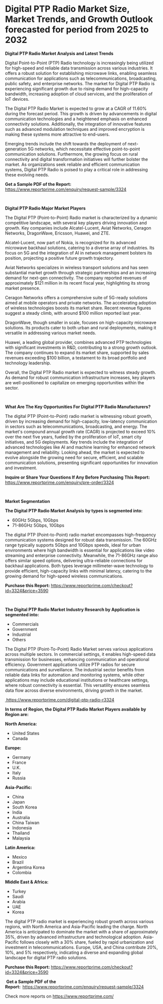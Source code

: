 <p><h1>Digital PTP Radio Market Size, Market Trends, and Growth Outlook forecasted for period from 2025 to 2032</h1></p><p><strong>Digital PTP Radio Market Analysis and Latest Trends</strong></p>
<p><p>Digital Point-to-Point (PTP) Radio technology is increasingly being utilized for high-speed and reliable data transmission across various industries. It offers a robust solution for establishing microwave links, enabling seamless communication for applications such as telecommunications, broadcasting, public safety, and enterprise networks. The market for Digital PTP Radio is experiencing significant growth due to rising demand for high-capacity bandwidth, increasing adoption of cloud services, and the proliferation of IoT devices.</p><p>The Digital PTP Radio Market is expected to grow at a CAGR of 11.60% during the forecast period. This growth is driven by advancements in digital communication technologies and a heightened emphasis on enhanced connectivity solutions. Additionally, the integration of innovative features such as advanced modulation techniques and improved encryption is making these systems more attractive to end-users. </p><p>Emerging trends include the shift towards the deployment of next-generation 5G networks, which necessitate effective point-to-point communication solutions. Furthermore, the growing focus on rural connectivity and digital transformation initiatives will further bolster the market. As organizations seek reliable and efficient communication systems, Digital PTP Radio is poised to play a critical role in addressing these evolving needs.</p></p>
<p><strong>Get a Sample PDF of the Report:&nbsp;</strong> <a href="https://www.reportprime.com/enquiry/request-sample/3324?utm_campaign=2780&utm_medium=2&utm_source=Github&utm_content=ia&utm_term=18032025&utm_id=digital-ptp-radio">https://www.reportprime.com/enquiry/request-sample/3324</a></p>
<p>&nbsp;</p>
<p><strong>Digital PTP Radio Major Market Players</strong></p>
<p><p>The Digital PTP (Point-to-Point) Radio market is characterized by a dynamic competitive landscape, with several key players driving innovation and growth. Key companies include Alcatel-Lucent, Aviat Networks, Ceragon Networks, DragonWave, Ericsson, Huawei, and ZTE.</p><p>Alcatel-Lucent, now part of Nokia, is recognized for its advanced microwave backhaul solutions, catering to a diverse array of industries. Its focus on 5G and the integration of AI in network management bolsters its position, projecting a positive future growth trajectory.</p><p>Aviat Networks specializes in wireless transport solutions and has seen substantial market growth through strategic partnerships and an increasing demand for next-gen connectivity. The company reported revenues of approximately $121 million in its recent fiscal year, highlighting its strong market presence.</p><p>Ceragon Networks offers a comprehensive suite of 5G-ready solutions aimed at mobile operators and private networks. The accelerating adoption of wireless technologies boosts its market share. Recent revenue figures suggest a steady climb, with around $100 million reported last year.</p><p>DragonWave, though smaller in scale, focuses on high-capacity microwave solutions. Its products cater to both urban and rural deployments, making it versatile in addressing various market needs.</p><p>Huawei, a leading global provider, combines advanced PTP technologies with significant investments in R&D, contributing to a strong growth outlook. The company continues to expand its market share, supported by sales revenues exceeding $100 billion, a testament to its broad portfolio and technology leadership.</p><p>Overall, the Digital PTP Radio market is expected to witness steady growth. As demand for robust communication infrastructure increases, key players are well-positioned to capitalize on emerging opportunities within the sector.</p></p>
<p>&nbsp;</p>
<p><strong>What Are The Key Opportunities For Digital PTP Radio Manufacturers?</strong></p>
<p><p>The digital PTP (Point-to-Point) radio market is witnessing robust growth, driven by increasing demand for high-capacity, low-latency communication in sectors such as telecommunications, broadcasting, and energy. The market's compound annual growth rate (CAGR) is projected to exceed 10% over the next five years, fueled by the proliferation of IoT, smart city initiatives, and 5G deployments. Key trends include the integration of advanced technologies like AI and machine learning for enhanced network management and reliability. Looking ahead, the market is expected to evolve alongside the growing need for secure, efficient, and scalable communication solutions, presenting significant opportunities for innovation and investment.</p></p>
<p><strong>Inquire or Share Your Questions If Any Before Purchasing This Report:</strong> <a href="https://www.reportprime.com/enquiry/pre-order/3324?utm_campaign=2780&utm_medium=2&utm_source=Github&utm_content=ia&utm_term=18032025&utm_id=digital-ptp-radio">https://www.reportprime.com/enquiry/pre-order/3324</a></p>
<p>&nbsp;</p>
<p><strong>Market Segmentation</strong></p>
<p><strong>The Digital PTP Radio Market Analysis by types is segmented into:</strong></p>
<p><ul><li>60GHz 5Gbps, 10Gbps</li><li>71-86GHz 5Gbps, 10Gbps</li></ul></p>
<p><p>The digital PTP (Point-to-Point) radio market encompasses high-frequency communication systems designed for robust data transmission. The 60GHz range typically supports 5Gbps and 10Gbps speeds, ideal for urban environments where high bandwidth is essential for applications like video streaming and enterprise connectivity. Meanwhile, the 71-86GHz range also offers similar speed options, delivering ultra-reliable connections for backhaul applications. Both types leverage millimeter-wave technology to provide efficient, high-capacity links with minimal latency, catering to the growing demand for high-speed wireless communications.</p></p>
<p><strong>Purchase this Report:&nbsp;</strong><a href="https://www.reportprime.com/checkout?id=3324&price=3590&utm_campaign=2780&utm_medium=2&utm_source=Github&utm_content=ia&utm_term=18032025&utm_id=digital-ptp-radio">https://www.reportprime.com/checkout?id=3324&price=3590</a></p>
<p>&nbsp;</p>
<p><strong>The Digital PTP Radio Market Industry Research by Application is segmented into:</strong></p>
<p><ul><li>Commercials</li><li>Government</li><li>Industrial</li><li>Others</li></ul></p>
<p><p>The Digital PTP (Point-To-Point) Radio Market serves various applications across multiple sectors. In commercial settings, it enables high-speed data transmission for businesses, enhancing communication and operational efficiency. Government applications utilize PTP radios for secure communications and surveillance. The industrial sector benefits from reliable data links for automation and monitoring systems, while other applications may include educational institutions or healthcare settings, where robust connectivity is essential. This versatility ensures seamless data flow across diverse environments, driving growth in the market.</p></p>
<p><a href="https://www.reportprime.com/digital-ptp-radio-r3324?utm_campaign=2780&utm_medium=2&utm_source=Github&utm_content=ia&utm_term=18032025&utm_id=digital-ptp-radio">&nbsp;https://www.reportprime.com/digital-ptp-radio-r3324</a></p>
<p><strong>In terms of Region, the Digital PTP Radio Market Players available by Region are:</strong></p>
<p>
    <p> <strong> North America: </strong>
        <ul>
            <li>United States</li>
            <li>Canada</li>
        </ul>
        </p> 
    <p> <strong> Europe: </strong>
        <ul>
            <li>Germany</li>
            <li>France</li>
            <li>U.K.</li>
            <li>Italy</li>
            <li>Russia</li>
        </ul>
        </p> 
    <p> <strong> Asia-Pacific: </strong>
        <ul>
            <li>China</li>
            <li>Japan</li>
            <li>South Korea</li>
            <li>India</li>
            <li>Australia</li>
            <li>China Taiwan</li>
            <li>Indonesia</li>
            <li>Thailand</li>
            <li>Malaysia</li>
        </ul>
        </p> 
    <p> <strong> Latin America: </strong>
        <ul>
            <li>Mexico</li>
            <li>Brazil</li>
            <li>Argentina Korea</li>
            <li>Colombia</li>
        </ul>
        </p> 
    <p> <strong> Middle East & Africa: </strong>
        <ul>
            <li>Turkey</li>
            <li>Saudi</li>
            <li>Arabia</li>
            <li>UAE</li>
            <li>Korea</li>
        </ul>
    </p>
    </p>
<p><p>The digital PTP radio market is experiencing robust growth across various regions, with North America and Asia-Pacific leading the charge. North America is anticipated to dominate the market with a share of approximately 35%, driven by advanced infrastructure and technological adoption. Asia-Pacific follows closely with a 30% share, fueled by rapid urbanization and investment in telecommunications. Europe, USA, and China contribute 20%, 10%, and 5% respectively, indicating a diverse and expanding global landscape for digital PTP radio solutions.</p></p>
<p><strong>Purchase this Report: </strong><a href="https://www.reportprime.com/checkout?id=3324&price=3590&utm_campaign=2780&utm_medium=2&utm_source=Github&utm_content=ia&utm_term=18032025&utm_id=digital-ptp-radio">https://www.reportprime.com/checkout?id=3324&price=3590</a></p>
<p>&nbsp;<strong>Get a Sample PDF of the Report:&nbsp;&nbsp;</strong><a href="https://www.reportprime.com/enquiry/request-sample/3324?utm_campaign=2780&utm_medium=2&utm_source=Github&utm_content=ia&utm_term=18032025&utm_id=digital-ptp-radio">https://www.reportprime.com/enquiry/request-sample/3324</a></p>
<p><strong></strong></p>
<p>Check more reports on <a href="https://www.reportprime.com/?utm_campaign=2780&utm_medium=2&utm_source=Github&utm_content=ia&utm_term=18032025&utm_id=digital-ptp-radio">https://www.reportprime.com/</a></p>